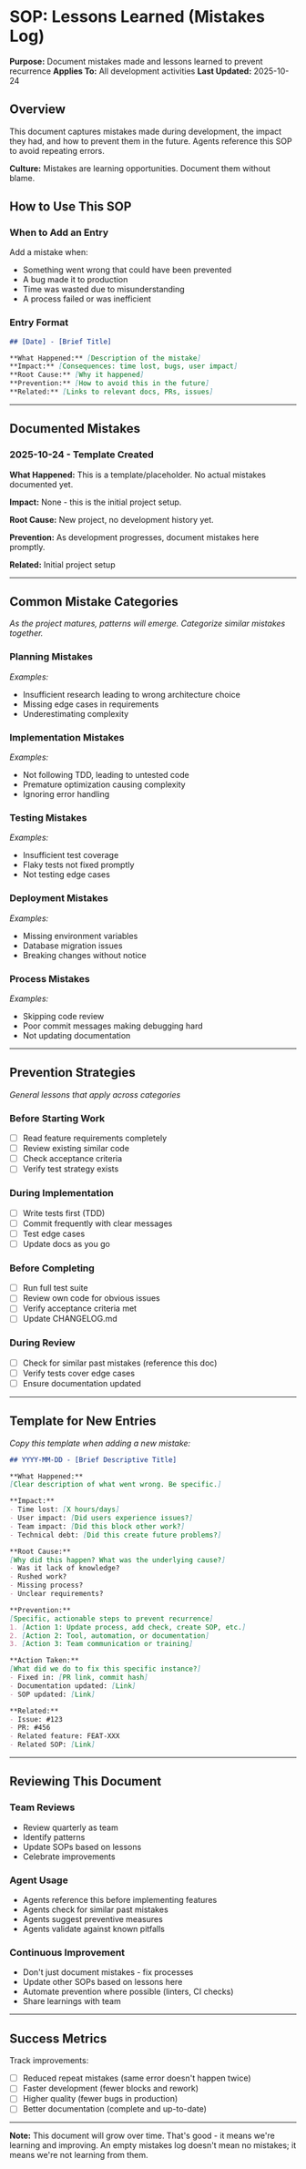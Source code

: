 # SOP: Lessons Learned (Mistakes Log)

**Purpose:** Document mistakes made and lessons learned to prevent recurrence
**Applies To:** All development activities
**Last Updated:** 2025-10-24

## Overview

This document captures mistakes made during development, the impact they had, and how to prevent them in the future. Agents reference this SOP to avoid repeating errors.

**Culture:** Mistakes are learning opportunities. Document them without blame.

## How to Use This SOP

### When to Add an Entry

Add a mistake when:
- Something went wrong that could have been prevented
- A bug made it to production
- Time was wasted due to misunderstanding
- A process failed or was inefficient

### Entry Format

```markdown
## [Date] - [Brief Title]

**What Happened:** [Description of the mistake]
**Impact:** [Consequences: time lost, bugs, user impact]
**Root Cause:** [Why it happened]
**Prevention:** [How to avoid this in the future]
**Related:** [Links to relevant docs, PRs, issues]
```

---

## Documented Mistakes

### 2025-10-24 - Template Created

**What Happened:** This is a template/placeholder. No actual mistakes documented yet.

**Impact:** None - this is the initial project setup.

**Root Cause:** New project, no development history yet.

**Prevention:** As development progresses, document mistakes here promptly.

**Related:** Initial project setup

---

## Common Mistake Categories

*As the project matures, patterns will emerge. Categorize similar mistakes together.*

### Planning Mistakes
*Examples:*
- Insufficient research leading to wrong architecture choice
- Missing edge cases in requirements
- Underestimating complexity

### Implementation Mistakes
*Examples:*
- Not following TDD, leading to untested code
- Premature optimization causing complexity
- Ignoring error handling

### Testing Mistakes
*Examples:*
- Insufficient test coverage
- Flaky tests not fixed promptly
- Not testing edge cases

### Deployment Mistakes
*Examples:*
- Missing environment variables
- Database migration issues
- Breaking changes without notice

### Process Mistakes
*Examples:*
- Skipping code review
- Poor commit messages making debugging hard
- Not updating documentation

---

## Prevention Strategies

*General lessons that apply across categories*

### Before Starting Work
- [ ] Read feature requirements completely
- [ ] Review existing similar code
- [ ] Check acceptance criteria
- [ ] Verify test strategy exists

### During Implementation
- [ ] Write tests first (TDD)
- [ ] Commit frequently with clear messages
- [ ] Test edge cases
- [ ] Update docs as you go

### Before Completing
- [ ] Run full test suite
- [ ] Review own code for obvious issues
- [ ] Verify acceptance criteria met
- [ ] Update CHANGELOG.md

### During Review
- [ ] Check for similar past mistakes (reference this doc)
- [ ] Verify tests cover edge cases
- [ ] Ensure documentation updated

---

## Template for New Entries

*Copy this template when adding a new mistake:*

```markdown
## YYYY-MM-DD - [Brief Descriptive Title]

**What Happened:**
[Clear description of what went wrong. Be specific.]

**Impact:**
- Time lost: [X hours/days]
- User impact: [Did users experience issues?]
- Team impact: [Did this block other work?]
- Technical debt: [Did this create future problems?]

**Root Cause:**
[Why did this happen? What was the underlying cause?]
- Was it lack of knowledge?
- Rushed work?
- Missing process?
- Unclear requirements?

**Prevention:**
[Specific, actionable steps to prevent recurrence]
1. [Action 1: Update process, add check, create SOP, etc.]
2. [Action 2: Tool, automation, or documentation]
3. [Action 3: Team communication or training]

**Action Taken:**
[What did we do to fix this specific instance?]
- Fixed in: [PR link, commit hash]
- Documentation updated: [Link]
- SOP updated: [Link]

**Related:**
- Issue: #123
- PR: #456
- Related feature: FEAT-XXX
- Related SOP: [Link]
```

---

## Reviewing This Document

### Team Reviews
- Review quarterly as team
- Identify patterns
- Update SOPs based on lessons
- Celebrate improvements

### Agent Usage
- Agents reference this before implementing features
- Agents check for similar past mistakes
- Agents suggest preventive measures
- Agents validate against known pitfalls

### Continuous Improvement
- Don't just document mistakes - fix processes
- Update other SOPs based on lessons here
- Automate prevention where possible (linters, CI checks)
- Share learnings with team

---

## Success Metrics

Track improvements:
- [ ] Reduced repeat mistakes (same error doesn't happen twice)
- [ ] Faster development (fewer blocks and rework)
- [ ] Higher quality (fewer bugs in production)
- [ ] Better documentation (complete and up-to-date)

---

**Note:** This document will grow over time. That's good - it means we're learning and improving. An empty mistakes log doesn't mean no mistakes; it means we're not learning from them.
